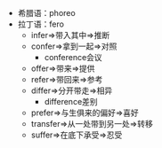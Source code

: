 - 希腊语：phoreo
- 拉丁语：fero
	- infer=>带入其中=>推断
	- confer=>拿到一起=>对照
		- conference会议
	- offer=>带来=>提供
	- refer=>带回来=>参考
	- differ=>分开带走=>相异
		- difference差别
	- prefer=>与生俱来的偏好=>喜好
	- transfer=>从一处带到另一处=>转移
	- suffer=>在底下承受=>忍受